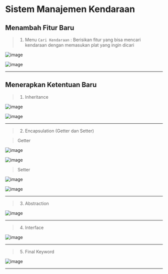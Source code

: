 # Sistem Manajemen Kendaraan

## Menambah Fitur Baru 
> 1. Menu `Cari Kendaraan` : Berisikan fitur yang bisa mencari kendaraan dengan memasukan plat yang ingin dicari

![image](https://github.com/user-attachments/assets/2aa2b722-1c8e-44b1-9eda-431dbcfa3c39)

![image](https://github.com/user-attachments/assets/43deedfc-fdae-4586-b048-84ae3013eabc)


---
## Menerapkan Ketentuan Baru
> 1. Inheritance

![image](https://github.com/user-attachments/assets/7b04b1a2-e7e7-4270-bdf9-a60a566fb181)

![image](https://github.com/user-attachments/assets/97a390e2-f207-4c3b-872c-25df2272ecb5)

---

> 2. Encapsulation (Getter dan Setter)

> Getter


![image](https://github.com/user-attachments/assets/71c79c8e-b765-4242-8739-42e79886e991)

![image](https://github.com/user-attachments/assets/cec1c3ef-a9be-42cc-86eb-6ae14a014648)

> Setter


![image](https://github.com/user-attachments/assets/a4046f20-6aaf-4751-be04-72b7920cc002)

![image](https://github.com/user-attachments/assets/310202eb-3e1b-4403-a040-2b1a36ce0e5c)

---

> 3. Abstraction

![image](https://github.com/user-attachments/assets/fabdd563-9222-4601-ace0-d708e084ea3f)

---

> 4. Interface

![image](https://github.com/user-attachments/assets/31ae15be-a086-4335-a132-5108d439ac8e)

---

> 5. Final Keyword

![image](https://github.com/user-attachments/assets/f7d476b9-4148-42ed-9edb-46d351976042)



---
